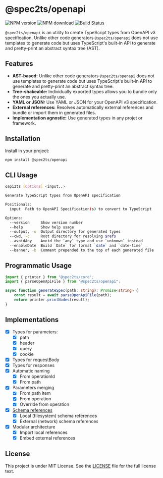 # @spec2ts/openapi

[![NPM version](https://img.shields.io/npm/v/@spec2ts/openapi.svg?style=flat-square)](https://npmjs.org/package/@spec2ts/openapi)
[![NPM download](https://img.shields.io/npm/dm/@spec2ts/openapi.svg?style=flat-square)](https://npmjs.org/package/@spec2ts/openapi)
[![Build Status](https://travis-ci.org/touchifyapp/spec2ts.svg?branch=master)](https://travis-ci.org/touchifyapp/spec2ts)

`@spec2ts/openapi` is an utility to create TypeScript types from OpenAPI v3 specification. Unlike other code generators `@spec2ts/openapi` does not use templates to generate code but uses TypeScript's built-in API to generate and pretty-print an abstract syntax tree (AST).

## Features

* **AST-based:** Unlike other code generators `@spec2ts/openapi` does not use templates to generate code but uses TypeScript's built-in API to generate and pretty-print an abstract syntax tree.
* **Tree-shakeable:** Individually exported types allows you to bundle only the ones you actually use.
* **YAML or JSON:** Use YAML or JSON for your OpenAPI v3 specification.
* **External references:** Resolves automatically external references and bundle or import them in generated files.
* **Implementation agnostic:** Use generated types in any projet or framework.

## Installation

Install in your project:
```bash
npm install @spec2ts/openapi
```

## CLI Usage

```bash
oapi2ts [options] <input..>

Generate TypeScript types from OpenAPI specification

Positionals:
  input  Path to OpenAPI Specification(s) to convert to TypeScript      [string]

Options:
  --version     Show version number                                    [boolean]
  --help        Show help usage                                        [boolean]
  --output, -o  Output directory for generated types                    [string]
  --cwd, -c     Root directory for resolving $refs                      [string]
  --avoidAny    Avoid the `any` type and use `unknown` instead         [boolean]
  --enableDate  Build `Date` for format `date` and `date-time`         [boolean]
  --banner, -b  Comment prepended to the top of each generated file     [string]
```

## Programmatic Usage

```typescript
import { printer } from "@spec2ts/core";
import { parseOpenApiFile } from "@spec2ts/openapi";

async function generateSpec(path: string): Promise<string> {
    const result = await parseOpenApiFile(path);
    return printer.printNodes(result);
}
```

## Implementations

- [x] Types for parameters:
  - [x] path
  - [x] header
  - [x] query
  - [x] cookie
- [x] Types for requestBody
- [x] Types for responses
- [x] Automatic naming
  - [x] From operationId
  - [x] From path
- [x] Parameters merging
  - [x] From path item
  - [x] From operation
  - [x] Override from operation
- [x] [Schema references](http://json-schema.org/latest/json-schema-core.html#rfc.section.7.2.2)
  - [x] Local (filesystem) schema references
  - [x] External (network) schema references
- [x] Modular architecture
  - [x] Import local references
  - [x] Embed external references

## License

This project is under MIT License. See the [LICENSE](LICENSE) file for the full license text.
